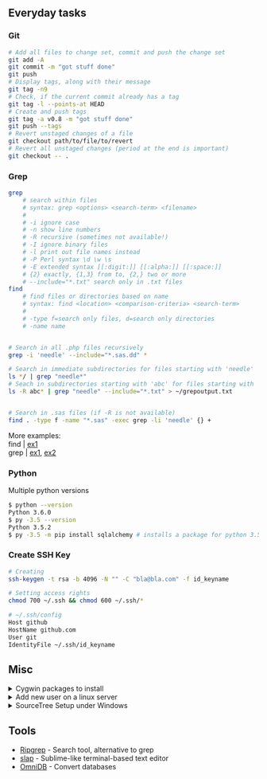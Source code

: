 
## Everyday tasks

### Git
```bash
# Add all files to change set, commit and push the change set
git add -A
git commit -m "got stuff done"
git push
# Display tags, along with their message
git tag -n9
# Check, if the current commit already has a tag
git tag -l --points-at HEAD
# Create and push tags
git tag -a v0.8 -m "got stuff done"
git push --tags
# Revert unstaged changes of a file
git checkout path/to/file/to/revert
# Revert all unstaged changes (period at the end is important)
git checkout -- .
```


### Grep
```bash
grep
    # search within files
    # syntax: grep <options> <search-term> <filename>
    #
    # -i ignore case
    # -n show line numbers
    # -R recursive (sometimes not available!)
    # -I ignore binary files
    # -l print out file names instead
    # -P Perl syntax \d \w \s
    # -E extended syntax [[:digit:]] [[:alpha:]] [[:space:]]
    # {2} exactly, {1,3} from to, {2,} two or more
    # --include="*.txt" search only in .txt files
find
    # find files or directories based on name 
    # syntax: find <location> <comparison-criteria> <search-term>
    #
    # -type f=search only files, d=search only directories
    # -name name


# Search in all .php files recursively
grep -i 'needle' --include="*.sas.dd" *

# Search in immediate subdirectories for files starting with 'needle'
ls */ | grep "needle*"
# Seach in subdirectories starting with 'abc' for files starting with 'needle' (if grep -R is not available)
ls -R abc* | grep "needle" --include="*.txt" > ~/grepoutput.txt


# Search in .sas files (if -R is not available)
find . -type f -name "*.sas" -exec grep -li 'needle' {} +
```

More examples:  
find | [ex1](http://www.binarytides.com/linux-find-command-examples/)  
grep | [ex1](http://www.robelle.com/smugbook/regexpr.html), [ex2](http://marvin.cs.uidaho.edu/Teaching/CS445/regex.html)

### Python

Multiple python versions
```bash
$ python --version
Python 3.6.0
$ py -3.5 --version
Python 3.5.2
$ py -3.5 -m pip install sqlalchemy # installs a package for python 3.5
```

### Create SSH Key
```bash
# Creating
ssh-keygen -t rsa -b 4096 -N "" -C "bla@bla.com" -f id_keyname

# Setting access rights
chmod 700 ~/.ssh && chmod 600 ~/.ssh/*

# ~/.ssh/config
Host github
HostName github.com
User git
IdentityFile ~/.ssh/id_keyname
```

## Misc

<details>
<summary>Cygwin packages to install</summary>

Packages to install:

+ nano
+ wget
+ make
+ openssh
+ git
+ curl
+ chere ("console here" = context menu integration. after installation, run cygwin as admin and type 'chere -i -t mintty')
+ bash-completion (adds autocompletion for makefiles)

</details>

<details>
<summary>Add new user on a linux server</summary>

### Add new user on server

*Create user*  

    useradd username
    passwd username

*Add this line to .bashrc*  

    export LANG=en_US.utf8

*Create directory in /share*  

    mkdir /share/username
    chmod 755 /share/username
    chmod +t /share/username
    chown username:username /share/username

</details>

<details>
<summary>SourceTree Setup under Windows</summary>

### Add SSH key in SourceTree

1.  Add/modify key in SourceTree

    Save in folder on hard drive
    Rename it to .ppk
    Import it via Tools -> Import...
    Save it again, overwriting the old key

1. Import it again in the SSH Agent
    
    Right click in the taskbar, Add key

1. Open a regular console (cmd.exe)

    "C:\Program Files (x86)\Atlassian\SourceTree\tools\putty\plink.exe" example.com
    Then press 'y'
    Then enter git (if asked for Login as:)

1. In SourceTree add repo:
    
    git@example.com:my_repo.git

1. Add user name and email
    Go to "Terminal" in SourceTree and enter
        git config --global user.email "you@example.com"
        git config --global user.name "Your Name"

</details>

## Tools

+ [Ripgrep](https://github.com/BurntSushi/ripgrep) - Search tool, alternative to grep
+ [slap](https://github.com/slap-editor/slap) - Sublime-like terminal-based text editor
+ [OmniDB](https://github.com/OmniDB/OmniDB) - Convert databases

